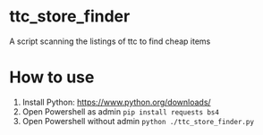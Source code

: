 # ttc_store_finder
A script scanning the listings of ttc to find cheap items

# How to use
1. Install Python: https://www.python.org/downloads/
2. Open Powershell as admin ```pip install requests bs4``` 
3. Open Powershell  without admin ```python ./ttc_store_finder.py```